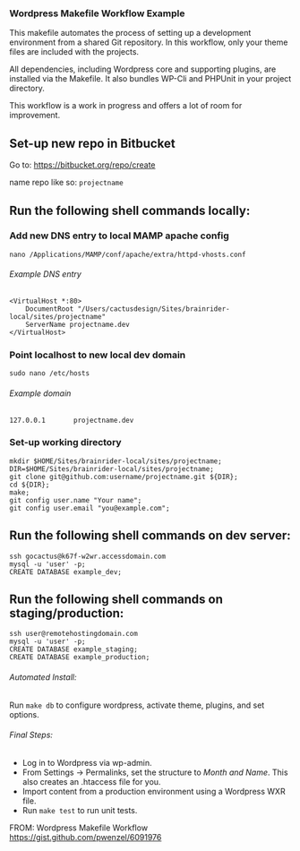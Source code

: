 ### Wordpress Makefile Workflow Example

This makefile automates the process of setting up a development environment from a shared Git repository. In this workflow, only your theme files are included with the projects.

All dependencies, including Wordpress core and supporting plugins, are installed via the Makefile. It also bundles WP-Cli and PHPUnit in your project directory.

This workflow is a work in progress and offers a lot of room for improvement.

## Set-up new repo in Bitbucket
Go to: https://bitbucket.org/repo/create

name repo like so: `projectname`

## Run the following shell commands locally:

### Add new DNS entry to local MAMP apache config

	nano /Applications/MAMP/conf/apache/extra/httpd-vhosts.conf

###### Example DNS entry
	<VirtualHost *:80>
		DocumentRoot "/Users/cactusdesign/Sites/brainrider-local/sites/projectname"
   		ServerName projectname.dev
	</VirtualHost>

### Point localhost to new local dev domain

	sudo nano /etc/hosts

###### Example domain

	127.0.0.1       projectname.dev

### Set-up working directory

	mkdir $HOME/Sites/brainrider-local/sites/projectname;
	DIR=$HOME/Sites/brainrider-local/sites/projectname;
	git clone git@github.com:username/projectname.git ${DIR};
	cd ${DIR};
	make;
	git config user.name "Your name";
	git config user.email "you@example.com";

## Run the following shell commands on dev server:

	ssh gocactus@k67f-w2wr.accessdomain.com
	mysql -u 'user' -p;
	CREATE DATABASE example_dev;

## Run the following shell commands on staging/production:

	ssh user@remotehostingdomain.com
    mysql -u 'user' -p;
    CREATE DATABASE example_staging;
	CREATE DATABASE example_production;

###### Automated Install:

Run `make db` to configure wordpress, activate theme, plugins, and set options.


###### Final Steps:

* Log in to Wordpress via wp-admin.
* From Settings &rarr; Permalinks, set the structure to _Month and Name_. This also creates an .htaccess file for you.
* Import content from a production environment using a Wordpress WXR file.
* Run `make test` to run unit tests.


FROM: Wordpress Makefile Workflow  https://gist.github.com/pwenzel/6091976